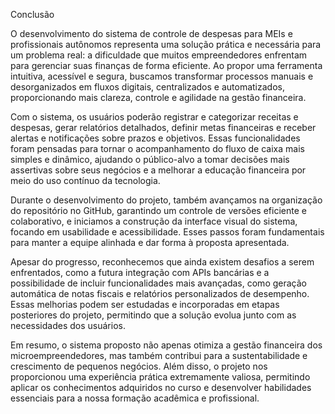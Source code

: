 Conclusão

O desenvolvimento do sistema de controle de despesas para MEIs e profissionais autônomos representa uma solução prática e necessária para um problema real: a dificuldade que muitos empreendedores enfrentam para gerenciar suas finanças de forma eficiente. Ao propor uma ferramenta intuitiva, acessível e segura, buscamos transformar processos manuais e desorganizados em fluxos digitais, centralizados e automatizados, proporcionando mais clareza, controle e agilidade na gestão financeira.

Com o sistema, os usuários poderão registrar e categorizar receitas e despesas, gerar relatórios detalhados, definir metas financeiras e receber alertas e notificações sobre prazos e objetivos. Essas funcionalidades foram pensadas para tornar o acompanhamento do fluxo de caixa mais simples e dinâmico, ajudando o público-alvo a tomar decisões mais assertivas sobre seus negócios e a melhorar a educação financeira por meio do uso contínuo da tecnologia.

Durante o desenvolvimento do projeto, também avançamos na organização do repositório no GitHub, garantindo um controle de versões eficiente e colaborativo, e iniciamos a construção da interface visual do sistema, focando em usabilidade e acessibilidade. Esses passos foram fundamentais para manter a equipe alinhada e dar forma à proposta apresentada.

Apesar do progresso, reconhecemos que ainda existem desafios a serem enfrentados, como a futura integração com APIs bancárias e a possibilidade de incluir funcionalidades mais avançadas, como geração automática de notas fiscais e relatórios personalizados de desempenho. Essas melhorias podem ser estudadas e incorporadas em etapas posteriores do projeto, permitindo que a solução evolua junto com as necessidades dos usuários.

Em resumo, o sistema proposto não apenas otimiza a gestão financeira dos microempreendedores, mas também contribui para a sustentabilidade e crescimento de pequenos negócios. Além disso, o projeto nos proporcionou uma experiência prática extremamente valiosa, permitindo aplicar os conhecimentos adquiridos no curso e desenvolver habilidades essenciais para a nossa formação acadêmica e profissional.
